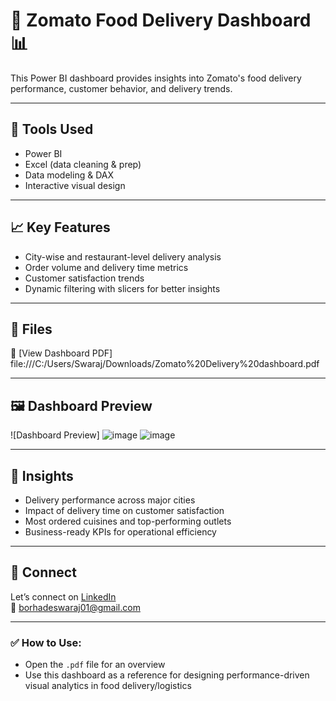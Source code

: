 # 🍔 Zomato Food Delivery Dashboard 📊

This Power BI dashboard provides insights into Zomato's food delivery performance, customer behavior, and delivery trends.

---

## 🔧 Tools Used
- Power BI  
- Excel (data cleaning & prep)  
- Data modeling & DAX  
- Interactive visual design

---

## 📈 Key Features
- City-wise and restaurant-level delivery analysis  
- Order volume and delivery time metrics  
- Customer satisfaction trends  
- Dynamic filtering with slicers for better insights

---

## 📂 Files
📄 [View Dashboard PDF]
file:///C:/Users/Swaraj/Downloads/Zomato%20Delivery%20dashboard.pdf

---

## 🖼️ Dashboard Preview
![Dashboard Preview]
![image](https://github.com/user-attachments/assets/852ea903-71ba-435c-8b33-2c11a1dc7a94)
![image](https://github.com/user-attachments/assets/8d2cd58a-10dd-4e8a-afae-a0caa8a2d3c7)

---

## 🧠 Insights
- Delivery performance across major cities  
- Impact of delivery time on customer satisfaction  
- Most ordered cuisines and top-performing outlets  
- Business-ready KPIs for operational efficiency

---

## 🔗 Connect  
Let’s connect on [LinkedIn](https://www.linkedin.com/in/swaraj-borhade-921a411a4/)  
📧 borhadeswaraj01@gmail.com

---

### ✅ How to Use:
- Open the `.pdf` file for an overview
- Use this dashboard as a reference for designing performance-driven visual analytics in food delivery/logistics
